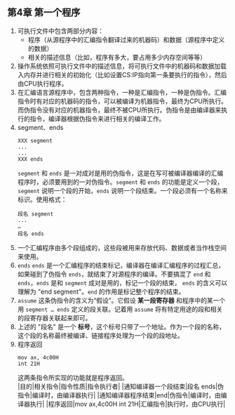 ## 第4章 第一个程序     
1.  可执行文件中包含两部分内容：    
    + 程序（从源程序中的汇编指令翻译过来的机器码）和数据（源程序中定义的数据）   
    + 相关的描述信息（比如，程序有多大，要占用多少内存空间等等）     
2.  操作系统依照可执行文件中的描述信息，将可执行文件中的机器码和数据加载入内存并进行相关的初始化（比如设置CS:IP指向第一条要执行的指令），然后由CPU执行程序。     
3.  在汇编语言源程序中，包含两种指令，一种是汇编指令，一种是伪指令。汇编指令时有对应的机器码的指令，可以被编译为机器指令，最终为CPU所执行。而伪指令没有对应的机器指令，最终不被CPU所执行。伪指令是由编译器来执行的指令，编译器根据伪指令来进行相关的编译工作。        
4.  segment、ends     
    ```
    XXX segment
    ...
    ...
    XXX ends
    ```
    `segment` 和 `ends` 是一对成对是用的伪指令，这是在写可被编译器编译的汇编程序时，必须要用到的一对伪指令。`segment` 和 `ends` 的功能是定义一个段，`segment` 说明一个段的开始，`ends` 说明一个段结束。一个段必须有一个名称来标识。使用格式：    
    ```
    段名 segment
    ...
    …
    段名 ends
    ```
5.  一个汇编程序由多个段组成的，这些段被用来存放代码、数据或者当作栈空间来使用。     
6.  `ends` `ends` 是一个汇编程序的结束标记，编译器在编译汇编程序的过程汇总，如果碰到了伪指令 `ends`，就结束了对源程序的编译。不要搞混了 `end` 和 `ends`，`ends` 是和 `segment` 成对是用的，标记一个段的结束， `ends` 的含义可以理解为 "end segment"。`end` 的作用是标记整个程序的结束。     
7.  `assume` 这条伪指令的含义为“假设”。它假设 __某一段寄存器__ 和程序中的某一个用 `segment … ends` 定义的段关联。记着用 `assume` 将有特定用途的段和相关的段寄存器关联起来即可。     
8.  上述的 "段名" 是一个 __标号__，这个标号只带了一个地址。作为一个段的名称，这个段的名称最终被编译、链接程序处理为一个段的段地址。      
9.  程序返回      
    ```
    mov ax, 4c00H
    int 21H
    ```
    这两条指令所实现的功能就是程序返回。      
    |目的|相关指令|指令性质|指令执行者|
    |通知编译器一个段结束|段名 ends|伪指令|编译时，由编译器执行|
    |通知编译器程序结束|end|伪指令|编译时，由编译器执行|
    |程序返回|mov ax,4c00H int 21H|汇编指令|执行时，由CPU执行|
